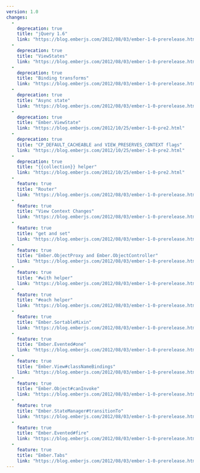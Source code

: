 ```yaml
---
version: 1.0
changes:
  -
    deprecation: true
    title: "jQuery 1.6"
    link: "https://blog.emberjs.com/2012/08/03/ember-1-0-prerelease.html"
  -
    deprecation: true
    title: "ViewStates"
    link: "https://blog.emberjs.com/2012/08/03/ember-1-0-prerelease.html"
  -
    deprecation: true
    title: "Binding transforms"
    link: "https://blog.emberjs.com/2012/08/03/ember-1-0-prerelease.html"
  -
    deprecation: true
    title: "Async state"
    link: "https://blog.emberjs.com/2012/08/03/ember-1-0-prerelease.html"
  -
    deprecation: true
    title: "Ember.ViewState"
    link: "https://blog.emberjs.com/2012/10/25/ember-1-0-pre2.html"
  -
    deprecation: true
    title: "CP_DEFAULT_CACHEABLE and VIEW_PRESERVES_CONTEXT flags"
    link: "https://blog.emberjs.com/2012/10/25/ember-1-0-pre2.html"
  -
    deprecation: true
    title: "{{collection}} helper"
    link: "https://blog.emberjs.com/2012/10/25/ember-1-0-pre2.html"
  -
    feature: true
    title: "Router"
    link: "https://blog.emberjs.com/2012/08/03/ember-1-0-prerelease.html"
  -
    feature: true
    title: "View Context Changes"
    link: "https://blog.emberjs.com/2012/08/03/ember-1-0-prerelease.html"
  -
    feature: true
    title: "get and set"
    link: "https://blog.emberjs.com/2012/08/03/ember-1-0-prerelease.html"
  -
    feature: true
    title: "Ember.ObjectProxy and Ember.ObjectController"
    link: "https://blog.emberjs.com/2012/08/03/ember-1-0-prerelease.html"
  -
    feature: true
    title: "#with helper"
    link: "https://blog.emberjs.com/2012/08/03/ember-1-0-prerelease.html"
  -
    feature: true
    title: "#each helper"
    link: "https://blog.emberjs.com/2012/08/03/ember-1-0-prerelease.html"
  -
    feature: true
    title: "Ember.SortableMixin"
    link: "https://blog.emberjs.com/2012/08/03/ember-1-0-prerelease.html"
  -
    feature: true
    title: "Ember.Evented#one"
    link: "https://blog.emberjs.com/2012/08/03/ember-1-0-prerelease.html"
  -
    feature: true
    title: "Ember.View#classNameBindings"
    link: "https://blog.emberjs.com/2012/08/03/ember-1-0-prerelease.html"
  -
    feature: true
    title: "Ember.Object#canInvoke"
    link: "https://blog.emberjs.com/2012/08/03/ember-1-0-prerelease.html"
  -
    feature: true
    title: "Ember.StateManager#transitionTo"
    link: "https://blog.emberjs.com/2012/08/03/ember-1-0-prerelease.html"
  -
    feature: true
    title: "Ember.Evented#fire"
    link: "https://blog.emberjs.com/2012/08/03/ember-1-0-prerelease.html"
  -
    feature: true
    title: "Ember.Tabs"
    link: "https://blog.emberjs.com/2012/08/03/ember-1-0-prerelease.html"
---
```

